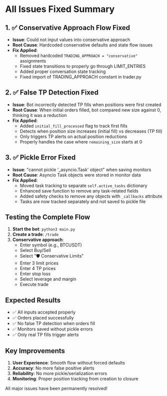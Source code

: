 # All Issues Fixed Summary

## 1. ✅ Conservative Approach Flow Fixed
- **Issue**: Could not input values into conservative approach
- **Root Cause**: Hardcoded conservative defaults and state flow issues
- **Fix Applied**:
  - Removed hardcoded `TRADING_APPROACH = "conservative"` assignments
  - Fixed state transitions to properly go through LIMIT_ENTRIES
  - Added proper conversation state tracking
  - Fixed import of TRADING_APPROACH constant in trader.py

## 2. ✅ False TP Detection Fixed
- **Issue**: Bot incorrectly detected TP fills when positions were first created
- **Root Cause**: When initial orders filled, bot compared new size against 0, thinking it was a reduction
- **Fix Applied**:
  - Added `initial_fill_processed` flag to track first fills
  - Detects when position size increases (initial fill) vs decreases (TP fill)
  - Only triggers TP alerts on actual position reductions
  - Properly handles the case where `remaining_size` starts at 0

## 3. ✅ Pickle Error Fixed
- **Issue**: "cannot pickle '_asyncio.Task' object" when saving monitors
- **Root Cause**: Asyncio Task objects were stored in monitor data
- **Fix Applied**:
  - Moved task tracking to separate `self.active_tasks` dictionary
  - Enhanced save function to remove any task-related fields
  - Added safety checks to remove any objects with `_callbacks` attribute
  - Tasks are now tracked separately and not saved to pickle file

## Testing the Complete Flow

1. **Start the bot**: `python3 main.py`
2. **Create a trade**: `/trade`
3. **Conservative approach**:
   - Enter symbol (e.g., BTCUSDT)
   - Select Buy/Sell
   - Select "🛡️ Conservative Limits"
   - Enter 3 limit prices
   - Enter 4 TP prices
   - Enter stop loss
   - Select leverage and margin
   - Execute trade

## Expected Results
- ✅ All inputs accepted properly
- ✅ Orders placed successfully  
- ✅ No false TP detection when orders fill
- ✅ Monitors saved without pickle errors
- ✅ Only real TP fills trigger alerts

## Key Improvements
1. **User Experience**: Smooth flow without forced defaults
2. **Accuracy**: No more false positive alerts
3. **Reliability**: No more pickle/serialization errors
4. **Monitoring**: Proper position tracking from creation to closure

All major issues have been permanently resolved!